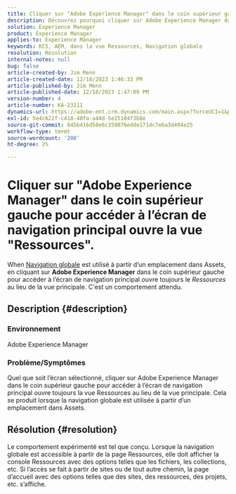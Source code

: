 ```yaml
---
title: Cliquer sur "Adobe Experience Manager" dans le coin supérieur gauche pour accéder à l’écran de navigation principal ouvre la vue "Ressources".
description: Découvrez pourquoi cliquer sur Adobe Experience Manager dans le coin supérieur gauche ouvre la vue Ressources au lieu de la vue principale.
solution: Experience Manager
product: Experience Manager
applies-to: Experience Manager
keywords: KCS, AEM, dans la vue Ressources, Navigation globale
resolution: Resolution
internal-notes: null
bug: false
article-created-by: Jim Menn
article-created-date: 12/18/2023 1:46:33 PM
article-published-by: Jim Menn
article-published-date: 12/18/2023 1:47:09 PM
version-number: 4
article-number: KA-23111
dynamics-url: https://adobe-ent.crm.dynamics.com/main.aspx?forceUCI=1&pagetype=entityrecord&etn=knowledgearticle&id=4d765ed5-ab9d-ee11-be37-6045bd006268
exl-id: 5e4c622f-c418-40fa-a44d-5e25104f3b8e
source-git-commit: 845b416d58e6c359076edde171dc7e6a3d494e25
workflow-type: tm+mt
source-wordcount: '208'
ht-degree: 2%

---
```


# Cliquer sur &quot;Adobe Experience Manager&quot; dans le coin supérieur gauche pour accéder à l’écran de navigation principal ouvre la vue &quot;Ressources&quot;.


When [Navigation globale](https://experienceleague.adobe.com/docs/experience-manager-cloud-service/content/sites/authoring/getting-started/basic-handling.html?lang=en#global-navigation) est utilisé à partir d’un emplacement dans Assets, en cliquant sur <b>Adobe Experience Manager</b> dans le coin supérieur gauche pour accéder à l’écran de navigation principal ouvre toujours le *Ressources* au lieu de la vue principale. C&#39;est un comportement attendu.

## Description {#description}


### Environnement

Adobe Experience Manager

### Problème/Symptômes

Quel que soit l’écran sélectionné, cliquer sur Adobe Experience Manager dans le coin supérieur gauche pour accéder à l’écran de navigation principal ouvre toujours la vue Ressources au lieu de la vue principale. Cela se produit lorsque la navigation globale est utilisée à partir d’un emplacement dans Assets.


## Résolution {#resolution}


Le comportement expérimenté est tel que conçu. Lorsque la navigation globale est accessible à partir de la page Ressources, elle doit afficher la console Ressources avec des options telles que les fichiers, les collections, etc. Si l’accès se fait à partir de sites ou de tout autre chemin, la page d’accueil avec des options telles que des sites, des ressources, des projets, etc. s’affiche.
